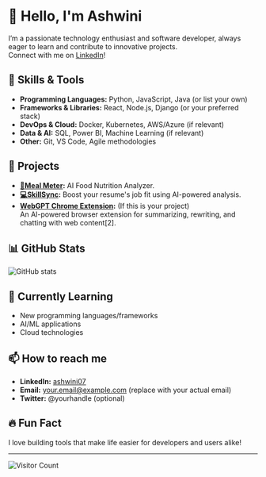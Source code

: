 # 👋 Hello, I'm Ashwini

I’m a passionate technology enthusiast and software developer, always eager to learn and contribute to innovative projects.  
Connect with me on [LinkedIn](https://www.linkedin.com/in/ashwini07/)!

## 🔧 Skills & Tools

- **Programming Languages:** Python, JavaScript, Java (or list your own)
- **Frameworks & Libraries:** React, Node.js, Django (or your preferred stack)
- **DevOps & Cloud:** Docker, Kubernetes, AWS/Azure (if relevant)
- **Data & AI:** SQL, Power BI, Machine Learning (if relevant)
- **Other:** Git, VS Code, Agile methodologies

## 🚀 Projects

- **[🍛Meal Meter](https://github.com/abhaskaran/meal_meter):** AI Food Nutrition Analyzer.
- **[💻SkillSync](https://github.com/abhaskaran/SkillSync):** Boost your resume's job fit using AI-powered analysis.
- **[WebGPT Chrome Extension](https://chromewebstore.google.com/detail/webgpt-chatgpt-for-webpag/mechmfoiihmkiokjejfhemjdhganaafm):** (If this is your project)  
  An AI-powered browser extension for summarizing, rewriting, and chatting with web content[2].

## 📊 GitHub Stats

![GitHub stats](https://github-readme-stats.vercel.app/api?username=abhaskaran&show_icons=true&theme=radical)

## 🌱 Currently Learning

- New programming languages/frameworks
- AI/ML applications
- Cloud technologies

## 📫 How to reach me

- **LinkedIn:** [ashwini07](https://www.linkedin.com/in/ashwini07/)
- **Email:** your.email@example.com (replace with your actual email)
- **Twitter:** @yourhandle (optional)

## 🔥 Fun Fact

I love building tools that make life easier for developers and users alike!

---

![Visitor Count](https://visitor-badge.glitch.me/badge?page_id=abhaskaran.abhaskaran)

